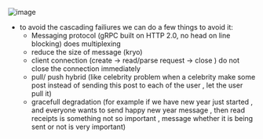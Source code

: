 ![image](https://github.com/user-attachments/assets/82b8200f-a866-4703-8cc2-970530e91574)


- to avoid the cascading failiures we can do a few things to avoid it:
    - Messaging protocol (gRPC built on HTTP 2.0, no head on line blocking) does multiplexing
    - reduce the size of message (kryo)
    - client connection (create -> read/parse request -> close ) do not close the connection immediately
    - pull/ push hybrid (like celebrity problem when a celebrity make some post instead of sending this post to each of the user , let the user pull it)
    - gracefull degradation (for example if we have new year just started , and everyone wants to send happy new year message , then read receipts is something not so important , message whether it is being sent or not is very important) 
